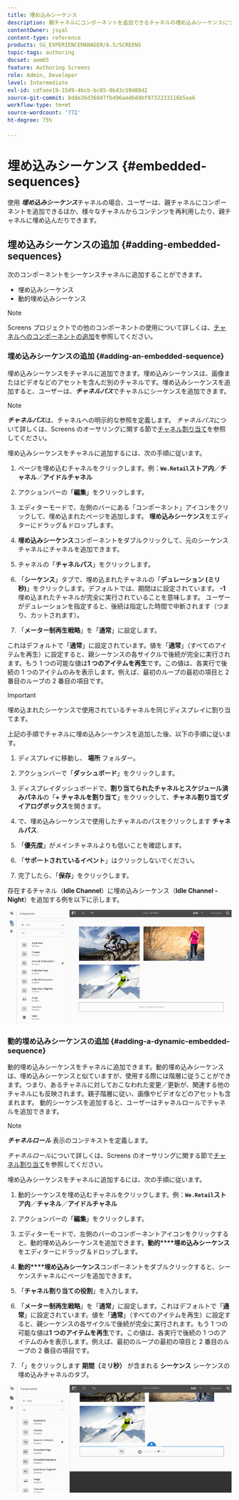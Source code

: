 ```yaml
---
title: 埋め込みシーケンス
description: 親チャネルにコンポーネントを追加できるチャネルの埋め込みシーケンスについて説明します。 または、別のチャネルのコンテンツを再利用し、親チャネルに埋め込みます。
contentOwner: jsyal
content-type: reference
products: SG_EXPERIENCEMANAGER/6.5/SCREENS
topic-tags: authoring
docset: aem65
feature: Authoring Screens
role: Admin, Developer
level: Intermediate
exl-id: cdfaee19-15d9-4bcb-bc85-0b43c59d88d2
source-git-commit: 8dde26d36847fb496aed6d4bf9732233116b5ea6
workflow-type: tm+mt
source-wordcount: '772'
ht-degree: 75%

---
```


# 埋め込みシーケンス {#embedded-sequences}

使用 ***埋め込みシーケンス***&#x200B;チャネルの場合、ユーザーは、親チャネルにコンポーネントを追加できるほか、様々なチャネルからコンテンツを再利用したり、親チャネルに埋め込んだりできます。

## 埋め込みシーケンスの追加 {#adding-embedded-sequences}

次のコンポーネントをシーケンスチャネルに追加することができます。

* 埋め込みシーケンス
* 動的埋め込みシーケンス

>[!NOTE]
>
>Screens プロジェクトでの他のコンポーネントの使用について詳しくは、[チャネルへのコンポーネントの追加](adding-components-to-a-channel.md)を参照してください。

### 埋め込みシーケンスの追加 {#adding-an-embedded-sequence}

埋め込みシーケンスをチャネルに追加できます。埋め込みシーケンスは、画像またはビデオなどのアセットを含んだ別のチャネルです。埋め込みシーケンスを追加すると、ユーザーは、***チャネルパス***&#x200B;でチャネルにシーケンスを追加できます。

>[!NOTE]
>***チャネルパス***は、チャネルへの明示的な参照を定義します。
>*チャネルパス*&#x200B;について詳しくは、Screens のオーサリングに関する節で[チャネル割り当て](channel-assignment.md)を参照してください。

埋め込みシーケンスをチャネルに追加するには、次の手順に従います。

1. ページを埋め込むチャネルをクリックします。例：**`We.Retail`ストア内**／**チャネル**／**アイドルチャネル**

1. アクションバーの「**編集**」をクリックします。
1. エディターモードで、左側のバーにある「コンポーネント」アイコンをクリックして、埋め込まれたページを追加します。 **埋め込みシーケンス**&#x200B;をエディターにドラッグ＆ドロップします。
1. **埋め込みシーケンス**&#x200B;コンポーネントをダブルクリックして、元のシーケンスチャネルにチャネルを追加できます。
1. チャネルの「**チャネルパス**」をクリックします。
1. 「**シーケンス**」タブで、埋め込まれたチャネルの「**デュレーション (ミリ秒)**」をクリックします。デフォルトでは、期間はに設定されています。 **-1**&#x200B;埋め込まれたチャネルが完全に実行されていることを意味します。 ユーザーがデュレーションを指定すると、後続は指定した時間で中断されます（つまり、カットされます）。

1. 「**メーター制再生戦略**」を「**通常**」に設定します。

これはデフォルトで「**通常**」に設定されています。値を「**通常**」（すべてのアイテムを再生）に設定すると、親シーケンスの各サイクルで後続が完全に実行されます。もう 1 つの可能な値は&#x200B;**1 つのアイテムを再生**&#x200B;です。この値は、各実行で後続の 1 つのアイテムのみを表示します。例えば、最初のループの最初の項目と 2 番目のループの 2 番目の項目です。

>[!IMPORTANT]
>
>埋め込まれたシーケンスで使用されているチャネルを同じディスプレイに割り当てます。
>
>上記の手順でチャネルに埋め込みシーケンスを追加した後、以下の手順に従います。
>
>1. ディスプレイに移動し、 **場所** フォルダー。
>1. アクションバーで「**ダッシュボード**」をクリックします。
>1. ディスプレイダッシュボードで、**割り当てられたチャネルとスケジュール済みパネル**&#x200B;の「**+ チャネルを割り当て**」をクリックして、**チャネル割り当てダイアログボックス**&#x200B;を開きます。
>
>1. で、埋め込みシーケンスで使用したチャネルのパスをクリックします **チャネルパス**.
>1. 「**優先度**」がメインチャネルよりも低いことを確認します。
>
>1. 「**サポートされているイベント**」はクリックしないでください。
>1. 完了したら、「**保存**」をクリックします。
>

存在するチャネル（**Idle Channel**）に埋め込みシーケンス（**Idle Channel - Night**）を追加する例を以下に示します。

![new2](assets/new2.gif)

### 動的埋め込みシーケンスの追加 {#adding-a-dynamic-embedded-sequence}

動的埋め込みシーケンスをチャネルに追加できます。動的埋め込みシーケンスは、埋め込みシーケンスと似ていますが、使用する際には階層に従うことができます。つまり、あるチャネルに対しておこなわれた変更／更新が、関連する他のチャネルにも反映されます。親子階層に従い、画像やビデオなどのアセットも含まれます。 動的シーケンスを追加すると、ユーザーはチャネルロールでチャネルを追加できます。

>[!NOTE]
>
>***チャネルロール*** 表示のコンテキストを定義します。
>
>*チャネルロール*&#x200B;について詳しくは、Screens のオーサリングに関する節で[チャネル割り当て](channel-assignment.md)を参照してください。

埋め込みシーケンスをチャネルに追加するには、次の手順に従います。

1. 動的シーケンスを埋め込むチャネルをクリックします。例：**`We.Retail`ストア内**／**チャネル**／**アイドルチャネル**

1. アクションバーの「**編集**」をクリックします。
1. エディターモードで、左側のバーのコンポーネントアイコンをクリックすると、動的埋め込みシーケンスを追加できます。**動的****埋め込みシーケンス**&#x200B;をエディターにドラッグ＆ドロップします。

1. **動的****埋め込みシーケンス**&#x200B;コンポーネントをダブルクリックすると、シーケンスチャネルにページを追加できます。

1. 「**チャネル割り当ての役割**」を入力します。
1. 「**メーター制再生戦略**」を「**通常**」に設定します。これはデフォルトで「**通常**」に設定されています。値を「**通常**」（すべてのアイテムを再生）に設定すると、親シーケンスの各サイクルで後続が完全に実行されます。もう 1 つの可能な値は&#x200B;**1 つのアイテムを再生**&#x200B;です。この値は、各実行で後続の 1 つのアイテムのみを表示します。例えば、最初のループの最初の項目と 2 番目のループの 2 番目の項目です。

1. 「」をクリックします **期間（ミリ秒）** が含まれる **シーケンス** シーケンスの埋め込みチャネルのタブ。

![最新](assets/latest.gif)
